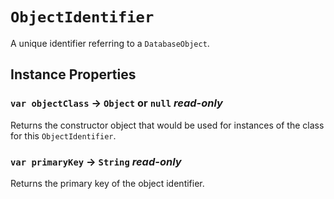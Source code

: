 # `ObjectIdentifier`

A unique identifier referring to a `DatabaseObject`.   
  


## Instance Properties

### `var objectClass` → `Object` or `null` _read-only_

Returns the constructor object that would be used for instances of the class for this `ObjectIdentifier`.   
  


### `var primaryKey` → `String` _read-only_

Returns the primary key of the object identifier.   
  

